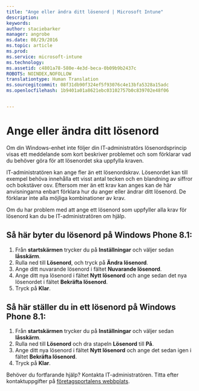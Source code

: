 ```yaml
---
title: "Ange eller ändra ditt lösenord | Microsoft Intune"
description: 
keywords: 
author: staciebarker
manager: angrobe
ms.date: 08/29/2016
ms.topic: article
ms.prod: 
ms.service: microsoft-intune
ms.technology: 
ms.assetid: c4801a78-580e-4e3d-beca-0b09b9b2437c
ROBOTS: NOINDEX,NOFOLLOW
translationtype: Human Translation
ms.sourcegitcommit: 08f31db90f324ef5f93076c4e13bfa5328a15adc
ms.openlocfilehash: 1b9401a01a8621ebc03102757b0c839702e48f06


---
```


# Ange eller ändra ditt lösenord

Om din Windows-enhet inte följer din IT-administratörs lösenordsprincip visas ett meddelande som kort beskriver problemet och som förklarar vad du behöver göra för att lösenordet ska uppfylla kraven.

IT-administratören kan ange fler än ett lösenordskrav. Lösenordet kan till exempel behöva innehålla ett visst antal tecken och en blandning av siffror och bokstäver osv. Eftersom mer än ett krav kan anges kan de här anvisningarna enbart förklara hur du anger eller ändrar ditt lösenord. De förklarar inte alla möjliga kombinationer av krav.

Om du har problem med att ange ett lösenord som uppfyller alla krav för lösenord kan du be IT-administratören om hjälp.

## Så här byter du lösenord på Windows Phone 8.1:

1. Från **startskärmen** trycker du på **Inställningar** och väljer sedan **låsskärm**.
2. Rulla ned till **Lösenord**, och tryck på **Ändra lösenord**.
3. Ange ditt nuvarande lösenord i fältet **Nuvarande lösenord**.
4. Ange ditt nya lösenord i fältet **Nytt lösenord** och ange sedan det nya lösenordet i fältet **Bekräfta lösenord**.
4. Tryck på **Klar**.

## Så här ställer du in ett lösenord på Windows Phone 8.1:

1. Från **startskärmen** trycker du på **Inställningar** och väljer sedan **låsskärm**.
2. Rulla ned till **Lösenord** och dra stapeln **Lösenord** till **På**.
3. Ange ditt nya lösenord i fältet **Nytt lösenord** och ange det sedan igen i fältet **Bekräfta lösenord**.
4. Tryck på **Klar**.

Behöver du fortfarande hjälp? Kontakta IT-administratören. Titta efter kontaktuppgifter på [företagsportalens webbplats](http://portal.manage.microsoft.com).





<!--HONumber=Oct16_HO2-->


